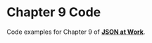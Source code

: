 Chapter 9 Code
==============
Code examples for Chapter 9 of [__JSON at Work__](https://github.com/tmarrs/json-at-work-examples/blob/master/README.md).
